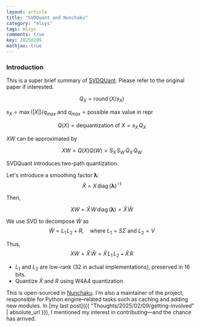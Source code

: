 ```yaml
---
layout: article
title: "SVDQuant and Nunchaku"
category: "mlsys"
tags: mlsys
comments: true
key: 20250209
mathjax: true
---
```

### Introduction
This is a super brief summary of [SVDQUant](https://hanlab.mit.edu/projects/svdquant). Please refer to the original paper if interested.

$$
Q_X = \operatorname{round}(X / s_X)
$$

$s_X = \max(|X|) / q_{max}$ and $q_{max} = \text{possible max value in repr}$

$$
Q(X) = \text{dequantization of }X = s_X\,Q_X
$$

$XW$ can be approximated by

$$
XW = Q(X)Q(W) = S_X\,S_W\,Q_X\,Q_W
$$

SVDQuant introduces two-path quantization.

Let's introduce a smoothing factor $\boldsymbol{\lambda}$:
$$
\hat{X} = X\,\operatorname{diag}(\boldsymbol{\lambda})^{-1}
$$

Then,

$$
XW = \hat{X}\,W\,\operatorname{diag}(\boldsymbol{\lambda}) = \hat{X}\,\hat{W}
$$

We use SVD to decompose $\hat{W}$ as
$$
\hat{W} = L_1\,L_2 + R,\quad \text{where } L_1 = S\Sigma \text{ and } L_2 = V
$$

Thus,
$$
XW = \hat{X}\,\hat{W} = \hat{X}\,L_1\,L_2 + \hat{X}\,R
$$

- $L_1$ and $L_2$ are low-rank (32 in actual implementations), preserved in 16 bits.
- Quantize $\hat{X}$ and $R$ using W4A4 quantization.

This is open-sourced in [Nunchaku](https://github.com/mit-han-lab/nunchaku). I'm also a maintainer of the project, responsible for Python engine–related tasks such as caching and adding new modules. In [my last post]({{ "Thoughts/2025/02/09/getting-involved" | absolute_url }}), I mentioned my interest in contributing—and the chance has arrived.